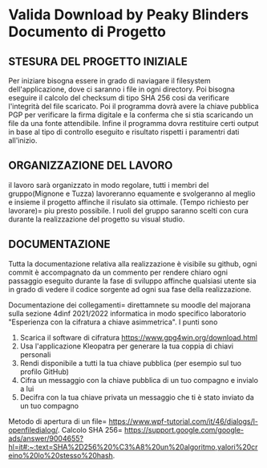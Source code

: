 # Valida Download by Peaky Blinders Documento di Progetto

## STESURA DEL PROGETTO INIZIALE
Per iniziare bisogna essere in grado di naviagare il filesystem dell'applicazione, dove ci saranno i file in ogni directory.
Poi bisogna eseguire il calcolo del checksum di tipo SHA 256 cosi da verificare l'integrità del file scaricato.
Poi il programma dovrà avere la chiave pubblica PGP per verificare la firma digitale e la conferma che si stia scaricando un file da una fonte attendibile.
Infine il programma dovra restituire certi output in base al tipo di controllo eseguito e risultato rispetti i paramentri dati all'inizio.

## ORGANIZZAZIONE DEL LAVORO

il lavoro sarà organizzato in modo regolare, tutti i membri del gruppo(Mignone e Tuzza) lavoreranno equamente e svolgeranno al meglio e insieme il progetto affinche il risulato sia ottimale. (Tempo richiesto per lavorare)= piu presto possibile. I ruoli del gruppo saranno scelti con cura durante la realizzazione del progetto su visual studio.

## DOCUMENTAZIONE

Tutta la documentazione relativa alla realizzazione è visibile su github, ogni commit è accompagnato da un commento per rendere chiaro ogni passaggio eseguito durante la fase di sviluppo affinche qualsiasi utente sia in grado di vedere il codice sorgente ad ogni sua fase della realizzazione.

Documentazione dei collegamenti= direttamnete su moodle del majorana sulla sezione 4dinf 2021/2022 informatica in modo specifico laboratorio "Esperienza con la cifratura a chiave asimmetrica". I punti sono 
1. Scarica il software di cifratura https://www.gpg4win.org/download.html
2. Usa l'applicazione Kleopatra per generare la tua coppia di chiavi personali
3. Rendi disponibile a tutti la tua chiave pubblica (per esempio sul tuo profilo GitHub)
4. Cifra un messaggio con la chiave pubblica di un tuo compagno e invialo a lui
5. Decifra con la tua chiave privata un messaggio che ti è stato inviato da un tuo compagno

Metodo di apertura di un file= https://www.wpf-tutorial.com/it/46/dialogs/l-openfiledialog/.
Calcolo SHA 256= https://support.google.com/google-ads/answer/9004655?hl=it#:~:text=SHA%2D256%20%C3%A8%20un%20algoritmo,valori%20creino%20lo%20stesso%20hash.

